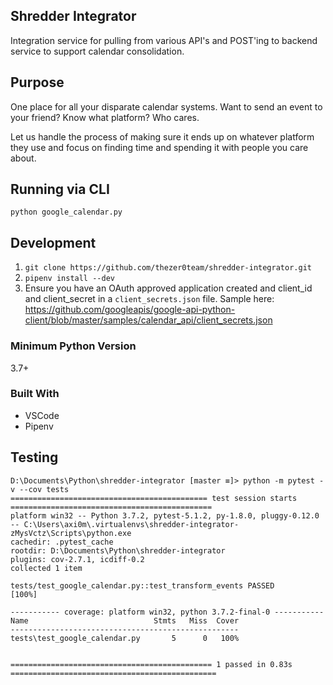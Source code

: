 ## Shredder Integrator

Integration service for pulling from various API's and POST'ing to backend service to support calendar consolidation. 

## Purpose

One place for all your disparate calendar systems. Want to send an event to your friend? Know what platform? Who cares. 

Let us handle the process of making sure it ends up on whatever platform they use and focus on finding time and spending it with people you care about.

## Running via CLI

`python google_calendar.py`

## Development

1. `git clone https://github.com/thezer0team/shredder-integrator.git`
2. `pipenv install --dev`
3. Ensure you have an OAuth approved application created and client_id and client_secret in a `client_secrets.json` file. Sample here: https://github.com/googleapis/google-api-python-client/blob/master/samples/calendar_api/client_secrets.json

### Minimum Python Version

3.7+

### Built With

- VSCode
- Pipenv

## Testing

```
D:\Documents\Python\shredder-integrator [master ≡]> python -m pytest -v --cov tests 
============================================ test session starts ============================================= 
platform win32 -- Python 3.7.2, pytest-5.1.2, py-1.8.0, pluggy-0.12.0 -- C:\Users\axi0m\.virtualenvs\shredder-integrator-zMysVctz\Scripts\python.exe
cachedir: .pytest_cache
rootdir: D:\Documents\Python\shredder-integrator
plugins: cov-2.7.1, icdiff-0.2
collected 1 item                                                                                               

tests/test_google_calendar.py::test_transform_events PASSED                                             [100%] 

----------- coverage: platform win32, python 3.7.2-final-0 -----------
Name                            Stmts   Miss  Cover
---------------------------------------------------
tests\test_google_calendar.py       5      0   100%


============================================= 1 passed in 0.83s ============================================== 
```
